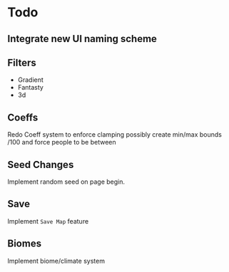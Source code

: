 # Todo

## Integrate new UI naming scheme

## Filters
- Gradient
- Fantasty
- 3d

## Coeffs
Redo Coeff system to enforce clamping
possibly create min/max bounds /100 and force people to be between

## Seed Changes
Implement random seed on page begin.

## Save
Implement `Save Map` feature

## Biomes
Implement biome/climate system
